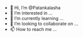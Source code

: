 - 👋 Hi, I’m @Patankalasha
- 👀 I’m interested in ...
- 🌱 I’m currently learning ...
- 💞️ I’m looking to collaborate on ...
- 📫 How to reach me ...

<!---
Patankalasha/Patankalasha is a ✨ special ✨ repository because its `README.md` (this file) appears on your GitHub profile.
You can click the Preview link to take a look at your changes.
--->
